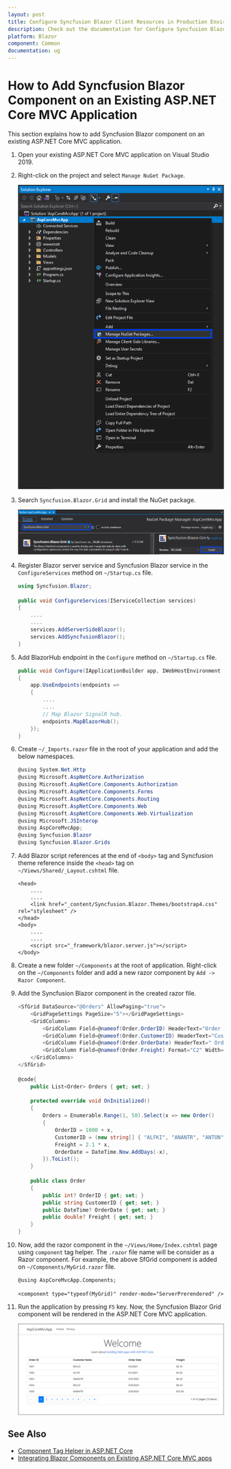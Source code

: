 ```yaml
---
layout: post
title: Configure Syncfusion Blazor Client Resources in Production Environment in Blazor - Syncfusion
description: Check out the documentation for Configure Syncfusion Blazor Client Resources in Production Environment in Blazor
platform: Blazor
component: Common
documentation: ug
---
```


# How to Add Syncfusion Blazor Component on an Existing ASP.NET Core MVC Application

This section explains how to add Syncfusion Blazor component on an existing ASP.NET Core MVC application.

1. Open your existing ASP.NET Core MVC application on Visual Studio 2019.

2. Right-click on the project and select `Manage NuGet Package`.

    ![Mangage NuGet package on ASP.NET Core MVC app](images/asp-mvc-manage-nuget-package.png)

3. Search `Syncfusion.Blazor.Grid` and install the NuGet package.

    ![Installing Syncfusion Blazor Grid NuGet package](images/asp-mvc-install-nuget.png)

4. Register Blazor server service and Syncfusion Blazor service in the `ConfigureServices` method on `~/Startup.cs` file.

    ```csharp
    using Syncfusion.Blazor;

    public void ConfigureServices(IServiceCollection services)
    {
        ....
        ....
        services.AddServerSideBlazor();
        services.AddSyncfusionBlazor();
    }
    ```

5. Add BlazorHub endpoint in the `Configure` method on `~/Startup.cs` file.

    ```csharp
    public void Configure(IApplicationBuilder app, IWebHostEnvironment env)
    {
        app.UseEndpoints(endpoints =>
        {
            ....
            ....
            // Map Blazor SignalR hub.
            endpoints.MapBlazorHub();
        });
    }
    ```

6. Create `~/_Imports.razor` file in the root of your application and add the below namespaces.

    ```csharp
    @using System.Net.Http
    @using Microsoft.AspNetCore.Authorization
    @using Microsoft.AspNetCore.Components.Authorization
    @using Microsoft.AspNetCore.Components.Forms
    @using Microsoft.AspNetCore.Components.Routing
    @using Microsoft.AspNetCore.Components.Web
    @using Microsoft.AspNetCore.Components.Web.Virtualization
    @using Microsoft.JSInterop
    @using AspCoreMvcApp;
    @using Syncfusion.Blazor
    @using Syncfusion.Blazor.Grids
    ```

7. Add Blazor script references at the end of `<body>` tag and Syncfusion theme reference inside the `<head>` tag on `~/Views/Shared/_Layout.cshtml` file.

    ```cshtml
    <head>
        ....
        ....
        <link href="_content/Syncfusion.Blazor.Themes/bootstrap4.css" rel="stylesheet" />
    </head>
    <body>
        ....
        ....
        <script src="_framework/blazor.server.js"></script>
    </body>
    ```

8. Create a new folder `~/Components` at the root of application. Right-click on the `~/Components` folder and add a new razor component by `Add -> Razor Component`.

9. Add the Syncfusion Blazor component in the created razor file.

    ```csharp
    <SfGrid DataSource="@Orders" AllowPaging="true">
        <GridPageSettings PageSize="5"></GridPageSettings>
        <GridColumns>
            <GridColumn Field=@nameof(Order.OrderID) HeaderText="Order ID" Width="120"></GridColumn>
            <GridColumn Field=@nameof(Order.CustomerID) HeaderText="Customer Name" Width="150"></GridColumn>
            <GridColumn Field=@nameof(Order.OrderDate) HeaderText=" Order Date" Format="d" Width="130"></GridColumn>
            <GridColumn Field=@nameof(Order.Freight) Format="C2" Width="120"></GridColumn>
        </GridColumns>
    </SfGrid>

    @code{
        public List<Order> Orders { get; set; }

        protected override void OnInitialized()
        {
            Orders = Enumerable.Range(1, 50).Select(x => new Order()
            {
                OrderID = 1000 + x,
                CustomerID = (new string[] { "ALFKI", "ANANTR", "ANTON", "BLONP", "BOLID" })[new Random().Next(5)],
                Freight = 2.1 * x,
                OrderDate = DateTime.Now.AddDays(-x),
            }).ToList();
        }

        public class Order
        {
            public int? OrderID { get; set; }
            public string CustomerID { get; set; }
            public DateTime? OrderDate { get; set; }
            public double? Freight { get; set; }
        }
    }
    ```

10. Now, add the razor component in the `~/Views/Home/Index.cshtml` page using `component` tag helper. The `.razor` file name will be consider as a Razor component. For example, the above SfGrid component is added on `~/Components/MyGrid.razor` file.

    ```cshtml
    @using AspCoreMvcApp.Components;

    <component type="typeof(MyGrid)" render-mode="ServerPrerendered" />
    ```

11. Run the application by pressing `F5` key. Now, the Syncfusion Blazor Grid component will be rendered in the ASP.NET Core MVC application.

    ![Syncfusion Blazor Grid component rendered on ASP.NET Core MVC application](images/asp-mvc-grid.png)

## See Also

* [Component Tag Helper in ASP.NET Core](https://docs.microsoft.com/en-us/aspnet/core/mvc/views/tag-helpers/built-in/component-tag-helper?view=aspnetcore-5.0)
* [Integrating Blazor Components on Existing ASP.NET Core MVC apps](https://devblogs.microsoft.com/premier-developer/integrating-blazor-components-into-existing-asp-net-core-mvc-apps/)
